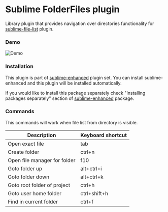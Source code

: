 # Sublime FolderFiles plugin

Library plugin that provides navigation over directories functionality for
[sublime-file-list](http://github.com/shagabutdinov/sublime-enhanced) plugin.


### Demo

![Demo](https://raw.github.com/shagabutdinov/sublime-folder-files/master/demo/demo.gif "Demo")


### Installation

This plugin is part of [sublime-enhanced](http://github.com/shagabutdinov/sublime-enhanced)
plugin set. You can install sublime-enhanced and this plugin will be installed
automatically.

If you would like to install this package separately check "Installing packages
separately" section of [sublime-enhanced](http://github.com/shagabutdinov/sublime-enhanced)
package.

### Commands

This commands will work when file list from directory is visible.

| Description                  | Keyboard shortcut |
|------------------------------|-------------------|
| Open exact file              | tab               |
| Create folder                | ctrl+n            |
| Open file manager for folder | f10               |
| Goto folder up               | alt+ctrl+i        |
| Goto folder down             | alt+ctrl+k        |
| Goto root folder of project  | ctrl+h            |
| Goto user home folder        | ctrl+shift+h      |
| Find in current folder       | ctrl+f            |
